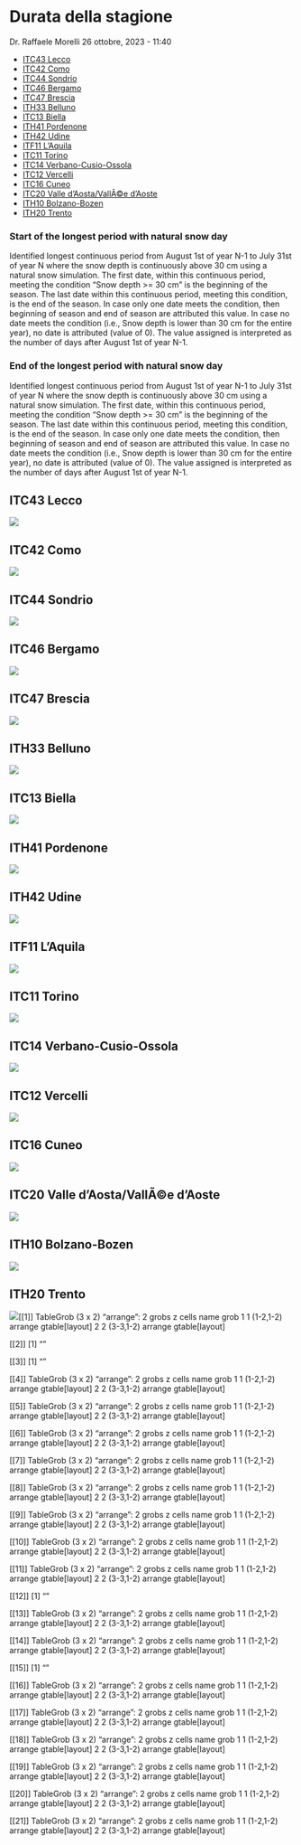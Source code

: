 Durata della stagione
================
Dr. Raffaele Morelli
26 ottobre, 2023 - 11:40

- [ITC43 Lecco](#itc43-lecco)
- [ITC42 Como](#itc42-como)
- [ITC44 Sondrio](#itc44-sondrio)
- [ITC46 Bergamo](#itc46-bergamo)
- [ITC47 Brescia](#itc47-brescia)
- [ITH33 Belluno](#ith33-belluno)
- [ITC13 Biella](#itc13-biella)
- [ITH41 Pordenone](#ith41-pordenone)
- [ITH42 Udine](#ith42-udine)
- [ITF11 L’Aquila](#itf11-laquila)
- [ITC11 Torino](#itc11-torino)
- [ITC14 Verbano-Cusio-Ossola](#itc14-verbano-cusio-ossola)
- [ITC12 Vercelli](#itc12-vercelli)
- [ITC16 Cuneo](#itc16-cuneo)
- [ITC20 Valle d’Aosta/VallÃ©e
  d’Aoste](#itc20-valle-daostavallãe-daoste)
- [ITH10 Bolzano-Bozen](#ith10-bolzano-bozen)
- [ITH20 Trento](#ith20-trento)

### Start of the longest period with natural snow day

Identified longest continuous period from August 1st of year N-1 to July
31st of year N where the snow depth is continuously above 30 cm using a
natural snow simulation. The first date, within this continuous period,
meeting the condition “Snow depth \>= 30 cm” is the beginning of the
season. The last date within this continuous period, meeting this
condition, is the end of the season. In case only one date meets the
condition, then beginning of season and end of season are attributed
this value. In case no date meets the condition (i.e., Snow depth is
lower than 30 cm for the entire year), no date is attributed (value of
0). The value assigned is interpreted as the number of days after August
1st of year N-1.

### End of the longest period with natural snow day

Identified longest continuous period from August 1st of year N-1 to July
31st of year N where the snow depth is continuously above 30 cm using a
natural snow simulation. The first date, within this continuous period,
meeting the condition “Snow depth \>= 30 cm” is the beginning of the
season. The last date within this continuous period, meeting this
condition, is the end of the season. In case only one date meets the
condition, then beginning of season and end of season are attributed
this value. In case no date meets the condition (i.e., Snow depth is
lower than 30 cm for the entire year), no date is attributed (value of
0). The value assigned is interpreted as the number of days after August
1st of year N-1.

## ITC43 Lecco

![](durata_stagione_files/figure-gfm/unnamed-chunk-1-1.png)<!-- -->

## ITC42 Como

![](durata_stagione_files/figure-gfm/unnamed-chunk-1-2.png)<!-- -->

## ITC44 Sondrio

![](durata_stagione_files/figure-gfm/unnamed-chunk-1-3.png)<!-- -->

## ITC46 Bergamo

![](durata_stagione_files/figure-gfm/unnamed-chunk-1-4.png)<!-- -->

## ITC47 Brescia

![](durata_stagione_files/figure-gfm/unnamed-chunk-1-5.png)<!-- -->

## ITH33 Belluno

![](durata_stagione_files/figure-gfm/unnamed-chunk-1-6.png)<!-- -->

## ITC13 Biella

![](durata_stagione_files/figure-gfm/unnamed-chunk-1-7.png)<!-- -->

## ITH41 Pordenone

![](durata_stagione_files/figure-gfm/unnamed-chunk-1-8.png)<!-- -->

## ITH42 Udine

![](durata_stagione_files/figure-gfm/unnamed-chunk-1-9.png)<!-- -->

## ITF11 L’Aquila

![](durata_stagione_files/figure-gfm/unnamed-chunk-1-10.png)<!-- -->

## ITC11 Torino

![](durata_stagione_files/figure-gfm/unnamed-chunk-1-11.png)<!-- -->

## ITC14 Verbano-Cusio-Ossola

![](durata_stagione_files/figure-gfm/unnamed-chunk-1-12.png)<!-- -->

## ITC12 Vercelli

![](durata_stagione_files/figure-gfm/unnamed-chunk-1-13.png)<!-- -->

## ITC16 Cuneo

![](durata_stagione_files/figure-gfm/unnamed-chunk-1-14.png)<!-- -->

## ITC20 Valle d’Aosta/VallÃ©e d’Aoste

![](durata_stagione_files/figure-gfm/unnamed-chunk-1-15.png)<!-- -->

## ITH10 Bolzano-Bozen

![](durata_stagione_files/figure-gfm/unnamed-chunk-1-16.png)<!-- -->

## ITH20 Trento

![](durata_stagione_files/figure-gfm/unnamed-chunk-1-17.png)<!-- -->\[\[1\]\]
TableGrob (3 x 2) “arrange”: 2 grobs z cells name grob 1 1 (1-2,1-2)
arrange gtable\[layout\] 2 2 (3-3,1-2) arrange gtable\[layout\]

\[\[2\]\] \[1\] “”

\[\[3\]\] \[1\] “”

\[\[4\]\] TableGrob (3 x 2) “arrange”: 2 grobs z cells name grob 1 1
(1-2,1-2) arrange gtable\[layout\] 2 2 (3-3,1-2) arrange
gtable\[layout\]

\[\[5\]\] TableGrob (3 x 2) “arrange”: 2 grobs z cells name grob 1 1
(1-2,1-2) arrange gtable\[layout\] 2 2 (3-3,1-2) arrange
gtable\[layout\]

\[\[6\]\] TableGrob (3 x 2) “arrange”: 2 grobs z cells name grob 1 1
(1-2,1-2) arrange gtable\[layout\] 2 2 (3-3,1-2) arrange
gtable\[layout\]

\[\[7\]\] TableGrob (3 x 2) “arrange”: 2 grobs z cells name grob 1 1
(1-2,1-2) arrange gtable\[layout\] 2 2 (3-3,1-2) arrange
gtable\[layout\]

\[\[8\]\] TableGrob (3 x 2) “arrange”: 2 grobs z cells name grob 1 1
(1-2,1-2) arrange gtable\[layout\] 2 2 (3-3,1-2) arrange
gtable\[layout\]

\[\[9\]\] TableGrob (3 x 2) “arrange”: 2 grobs z cells name grob 1 1
(1-2,1-2) arrange gtable\[layout\] 2 2 (3-3,1-2) arrange
gtable\[layout\]

\[\[10\]\] TableGrob (3 x 2) “arrange”: 2 grobs z cells name grob 1 1
(1-2,1-2) arrange gtable\[layout\] 2 2 (3-3,1-2) arrange
gtable\[layout\]

\[\[11\]\] TableGrob (3 x 2) “arrange”: 2 grobs z cells name grob 1 1
(1-2,1-2) arrange gtable\[layout\] 2 2 (3-3,1-2) arrange
gtable\[layout\]

\[\[12\]\] \[1\] “”

\[\[13\]\] TableGrob (3 x 2) “arrange”: 2 grobs z cells name grob 1 1
(1-2,1-2) arrange gtable\[layout\] 2 2 (3-3,1-2) arrange
gtable\[layout\]

\[\[14\]\] TableGrob (3 x 2) “arrange”: 2 grobs z cells name grob 1 1
(1-2,1-2) arrange gtable\[layout\] 2 2 (3-3,1-2) arrange
gtable\[layout\]

\[\[15\]\] \[1\] “”

\[\[16\]\] TableGrob (3 x 2) “arrange”: 2 grobs z cells name grob 1 1
(1-2,1-2) arrange gtable\[layout\] 2 2 (3-3,1-2) arrange
gtable\[layout\]

\[\[17\]\] TableGrob (3 x 2) “arrange”: 2 grobs z cells name grob 1 1
(1-2,1-2) arrange gtable\[layout\] 2 2 (3-3,1-2) arrange
gtable\[layout\]

\[\[18\]\] TableGrob (3 x 2) “arrange”: 2 grobs z cells name grob 1 1
(1-2,1-2) arrange gtable\[layout\] 2 2 (3-3,1-2) arrange
gtable\[layout\]

\[\[19\]\] TableGrob (3 x 2) “arrange”: 2 grobs z cells name grob 1 1
(1-2,1-2) arrange gtable\[layout\] 2 2 (3-3,1-2) arrange
gtable\[layout\]

\[\[20\]\] TableGrob (3 x 2) “arrange”: 2 grobs z cells name grob 1 1
(1-2,1-2) arrange gtable\[layout\] 2 2 (3-3,1-2) arrange
gtable\[layout\]

\[\[21\]\] TableGrob (3 x 2) “arrange”: 2 grobs z cells name grob 1 1
(1-2,1-2) arrange gtable\[layout\] 2 2 (3-3,1-2) arrange
gtable\[layout\]
